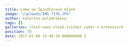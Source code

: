 ```yaml
---
title: Labe ve Špindlerově mlýně
image: "/uploads/IMG_7176.JPG"
author: katerina-polednikova
tags: []
galleries: slash-news-slash-scitani-vyder-v-krkonosich
position: 70
date: 2017-01-09 15:48:19.000000000 Z
---
```

